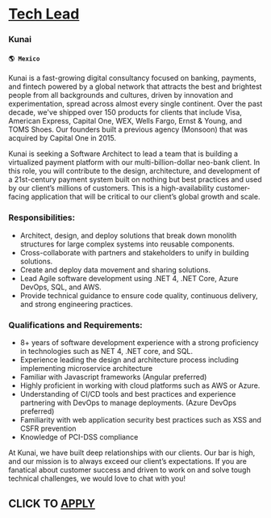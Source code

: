 # [Tech Lead](https://www.remotewlb.com/apply/tech-lead-72170)  
### Kunai  
#### `🌎 Mexico`  

Kunai is a fast-growing digital consultancy focused on banking, payments, and fintech powered by a global network that attracts the best and brightest people from all backgrounds and cultures, driven by innovation and experimentation, spread across almost every single continent. Over the past decade, we've shipped over 150 products for clients that include Visa, American Express, Capital One, WEX, Wells Fargo, Ernst & Young, and TOMS Shoes. Our founders built a previous agency (Monsoon) that was acquired by Capital One in 2015.

Kunai is seeking a Software Architect to lead a team that is building a virtualized payment platform with our multi-billion-dollar neo-bank client. In this role, you will contribute to the design, architecture, and development of a 21st-century payment system built on nothing but best practices and used by our client’s millions of customers. This is a high-availability customer-facing application that will be critical to our client’s global growth and scale.  

### Responsibilities:

  * Architect, design, and deploy solutions that break down monolith structures for large complex systems into reusable components.
  * Cross-collaborate with partners and stakeholders to unify in building solutions.
  * Create and deploy data movement and sharing solutions.
  * Lead Agile software development using .NET 4, .NET Core, Azure DevOps, SQL, and AWS.
  * Provide technical guidance to ensure code quality, continuous delivery, and strong engineering practices.

### Qualifications and Requirements:

  * 8+ years of software development experience with a strong proficiency in technologies such as NET 4, .NET core, and SQL.
  * Experience leading the design and architecture process including implementing microservice architecture
  * Familiar with Javascript frameworks (Angular preferred)
  * Highly proficient in working with cloud platforms such as AWS or Azure.
  * Understanding of CI/CD tools and best practices and experience partnering with DevOps to manage deployments. (Azure DevOps preferred)
  * Familiarity with web application security best practices such as XSS and CSFR prevention
  * Knowledge of PCI-DSS compliance

At Kunai, we have built deep relationships with our clients. Our bar is high, and our mission is to always exceed our client’s expectations. If you are fanatical about customer success and driven to work on and solve tough technical challenges, we would love to chat with you!

  
## CLICK TO [APPLY](https://www.remotewlb.com/apply/tech-lead-72170)

